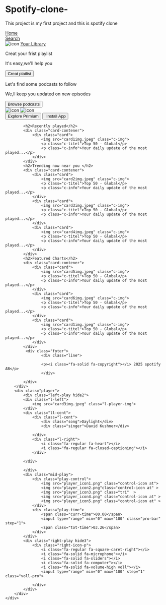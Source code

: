 # Spotify-clone-
This project is my first project and this is spotify clone
<!DOCTYPE html>
<html lang="en">
<head>
    <meta charset="UTF-8">
    <meta name="viewport" content="width=device-width, initial-scale=1.0">
    <link rel="stylesheet" href="https://cdnjs.cloudflare.com/ajax/libs/font-awesome/6.7.2/css/all.min.css" integrity="sha512-Evv84Mr4kqVGRNSgIGL/F/aIDqQb7xQ2vcrdIwxfjThSH8CSR7PBEakCr51Ck+w+/U6swU2Im1vVX0SVk9ABhg==" crossorigin="anonymous" referrerpolicy="no-referrer" />
    <link rel="stylesheet" href="mycss.css">
    <link rel="icon" href="logo.png">
     <title>Spotify-web player :Music for everyone </title>
     <link rel="preconnect" href="https://fonts.googleapis.com">
<link rel="preconnect" href="https://fonts.gstatic.com" crossorigin>
<link href="https://fonts.googleapis.com/css2?family=Montserrat:wght@500&family=Nunito+Sans:ital,opsz,wght@0,6..12,200..1000;1,6..12,200..1000&display=swap" rel="stylesheet">
</head>
<body>
    <div class="main">
        <div class="sidebar hide4">
            <div class="nav">
                <div class="nav-option" style="opacity: 1;">
                    <i class="fa-solid fa-house"></i>
                    <a href="#">Home</a>  
                </div>
                <div class="nav-option">
                    <i class="fa-solid fa-magnifying-glass"></i>
                    <a href="#">Search</a>
                </div>
            </div>
            <div class="library">
                <div class="option">
                    <div class="lib-option nav-option">
                        <img src="library_icon (1).png" alt="icon">
                        <a href="#"> Your Library</a>
                    </div>
                    <div class="lib-icon">
                        <i class="fa-solid fa-plus"></i>
                        <i class="fa-solid fa-arrow-right"></i>
                    </div>
                </div>
                <div class="lib-box">
                    <div class="box">
                        <p class="box-p1">Creat your frist playlist</p>
                        <p class="box-p2">It's easy,we'll help you</p>
                        <button class="badge">Creat platlist</button>
                    </div>
                    <div class="box">
                        <p class="box-p1">Let's find some podcasts to follow</p>
                        <p class="box-p2">We,ll keep you updated on new episodes</p>
                        <button class="badge">Browse podcasts</button>
                    </div>
                </div>
            </div>
        </div>
        <div class="main-cont">
            <div class="sticky-nav">
                <div class="sticky-left">
                    <img src="backward_icon.png" alt="icon">
                    <img src="forward_icon.png" alt="icon" class="hide">
                </div>
                <div class="sticky-right">
                    <button class="badge navv hide">Explore Primium</button>
                    <button class="badge2 navv"><i class="fa-solid fa-circle-down" style="margin-right: 5px;"></i> Install App</button>
                    <i class="fa-solid fa-user navv"></i>
                </div>
            </div>
        
            <h2>Recently played</h2>
            <div class="card-contener">
                <div class="card">
                    <img src="card1img.jpeg" class="c-img">
                    <p class="c-titel">Top 50 - Global</p>
                    <p class="c-info">Your daily update of the most played...</p>
                </div>
            </div>
            <h2>Trending now near you </h2>
            <div class="card-contener">
                <div class="card">
                    <img src="card2img.jpeg" class="c-img">
                    <p class="c-titel">Top 50 - Global</p>
                    <p class="c-info">Your daily update of the most played...</p>
                </div>
                <div class="card">
                    <img src="card3img.jpeg" class="c-img">
                    <p class="c-titel">Top 50 - Global</p>
                    <p class="c-info">Your daily update of the most played...</p>
                </div>
                <div class="card">
                    <img src="card4img.jpeg" class="c-img">
                    <p class="c-titel">Top 50 - Global</p>
                    <p class="c-info">Your daily update of the most played...</p>
                </div>
            </div>
            <h2>Featured Charts</h2>
            <div class="card-contener">
                <div class="card">
                    <img src="card5img.jpeg" class="c-img">
                    <p class="c-titel">Top 50 - Global</p>
                    <p class="c-info">Your daily update of the most played...</p>
                </div>
                <div class="card">
                    <img src="card6img.jpeg" class="c-img">
                    <p class="c-titel">Top 50 - Global</p>
                    <p class="c-info">Your daily update of the most played...</p>
                </div>
                <div class="card">
                    <img src="card1img.jpeg" class="c-img">
                    <p class="c-titel">Top 50 - Global</p>
                    <p class="c-info">Your daily update of the most played...</p>
                </div>
            </div>       
             <div class="foter">
                    <div class="line">
                        
                    <p><i class="fa-solid fa-copyright"></i> 2025 spotify AB</p>
                    </div>

            </div>
        </div>    
        <div class="player">
            <div class="left-play hide2">
            <div class="l-left">
                <img src="card3img.jpeg" class="l-player-img">
            </div>
            <div class="ll-cent">
                <div class="l-cent">
                    <div class="song">Daylight</div>
                    <div class="singer">David Kushner</div>
                    
                </div>
                <div class="l-right">
                    <i class="fa-regular fa-heart"></i>
                    <i class="fa-regular fa-closed-captioning"></i>
                </div>
                
            </div>
              
            </div>
            <div class="mid-play">
                <div class="play-control">
                    <img src="player_icon1.png" class="control-icon at">
                    <img src="player_icon2.png"class="control-icon at" >
                    <img src="player_icon3.png" class="tri"  >
                    <img src="player_icon4.png" class="control-icon at" >
                    <img src="player_icon5.png" class="control-icon at" >
                </div>
                <div class="play-time">
                    <span class="curr-time">00.00</span>
                    <input type="range" min="0" max="100" class="pro-bar" step="1">
                    <span class="tot-time">03.26</span>
                </div>
            </div>
            <div class="right-play hide3">
                <div class="right-icon-p">
                    <i class="fa-regular fa-square-caret-right"></i>
                    <i class="fa-solid fa-microphone"></i>
                    <i class="fa-solid fa-sliders"></i>
                    <i class="fa-solid fa-computer"></i>
                    <i class="fa-solid fa-volume-high voll"></i>
                    <input type="range" min="0" max="100" step="1" class="voll-pro">

                </div>
            </div>
        </div>
    </div>
</body>
</html>
